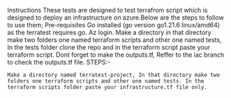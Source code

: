 Instructions These tests are designed to test terrafrom script which is designed to deploy an infrastructure on azure.Below are the steps to follow to use them; Pre-requisites Go installed (go version go1.21.6 linux/amd64) as the terratest requires go. Az login. Make a directory in that directory make two folders one named terraform scripts and other one named tests, In the tests folder clone the repo and in the terraform script paste your terraform script. Dont forget to make the outputs.tf, Reffer to the iac branch to check the outputs.tf file. STEPS:-

    Make a directory named terratest-project, In that directory make two folders one terraform scripts and other one named tests. In the terraform scripts folder paste your infrastructure.tf file only.



